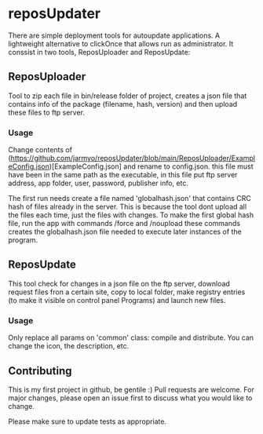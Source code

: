 # reposUpdater
There are simple deployment tools for autoupdate applications. A lightweight alternative to clickOnce that allows run as administrator.
It conssist in two tools, ReposUploader and ReposUpdate:

## ReposUploader
Tool to zip each file in bin/release folder of project, creates a json file that contains info of the package (filename, hash, version) and then upload these files to ftp server. 

### Usage
Change contents of (https://github.com/jarmyo/reposUpdater/blob/main/ReposUploader/ExampleConfig.json)[ExampleConfig.json] and rename to config.json. this file must have been in the same path as the executable, in this file put ftp server address, app folder, user, password, publisher info, etc.

The first run needs create a file named 'globalhash.json' that contains CRC hash of files already in the server. This is because the tool dont upload all the files each time, just the files with changes.
To make the first global hash file, run the app with commands /force and /noupload these commands creates the globalhash.json file needed to execute later instances of the program.

## ReposUpdate
This tool check for changes in a json file on the ftp server, download request files fron a certain site, copy to local folder, make registry entries (to make it visible on control panel Programs) and launch new files.

### Usage
Only replace all params on 'common' class: compile and distribute. You can change the icon, the description, etc.


## Contributing
This is my first project in github, be gentile :)
Pull requests are welcome. For major changes, please open an issue first to discuss what you would like to change.

Please make sure to update tests as appropriate.
